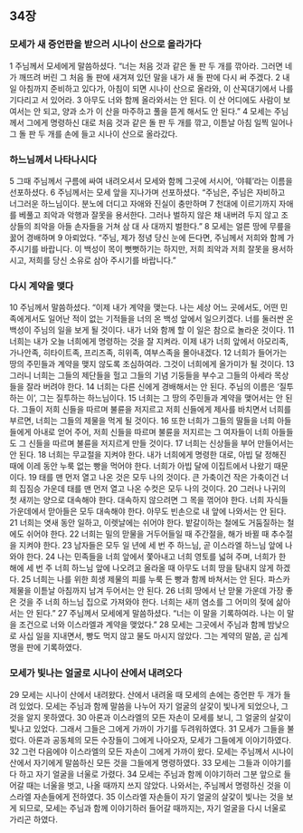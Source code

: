 ## 34장
### 모세가 새 증언판을 받으러 시나이 산으로 올라가다
1 주님께서 모세에게 말씀하셨다. “너는 처음 것과 같은 돌 판 두 개를 깎아라. 그러면 네가 깨뜨려 버린 그 처음 돌 판에 새겨져 있던 말을 내가 새 돌 판에 다시 써 주겠다.
2 내일 아침까지 준비하고 있다가, 아침이 되면 시나이 산으로 올라와, 이 산꼭대기에서 나를 기다리고 서 있어라.
3 아무도 너와 함께 올라와서는 안 된다. 이 산 어디에도 사람이 보여서는 안 되고, 양과 소가 이 산을 마주하고 풀을 뜯게 해서도 안 된다.”
4 모세는 주님께서 그에게 명령하신 대로 처음 것과 같은 돌 판 두 개를 깎고, 이튿날 아침 일찍 일어나 그 돌 판 두 개를 손에 들고 시나이 산으로 올라갔다.
### 하느님께서 나타나시다
5 그때 주님께서 구름에 싸여 내려오셔서 모세와 함께 그곳에 서시어, ‘야훼’라는 이름을 선포하셨다.
6 주님께서는 모세 앞을 지나가며 선포하셨다. “주님은, 주님은 자비하고 너그러운 하느님이다. 분노에 더디고 자애와 진실이 충만하며
7 천대에 이르기까지 자애를 베풀고 죄악과 악행과 잘못을 용서한다. 그러나 벌하지 않은 채 내버려 두지 않고 조상들의 죄악을 아들 손자들을 거쳐 삼 대 사 대까지 벌한다.”
8 모세는 얼른 땅에 무릎을 꿇어 경배하며
9 아뢰었다. “주님, 제가 정녕 당신 눈에 든다면, 주님께서 저희와 함께 가 주시기를 바랍니다. 이 백성이 목이 뻣뻣하기는 하지만, 저희 죄악과 저희 잘못을 용서하시고, 저희를 당신 소유로 삼아 주시기를 바랍니다.”
### 다시 계약을 맺다
10 주님께서 말씀하셨다. “이제 내가 계약을 맺는다. 나는 세상 어느 곳에서도, 어떤 민족에게서도 일어난 적이 없는 기적들을 너의 온 백성 앞에서 일으키겠다. 너를 둘러싼 온 백성이 주님의 일을 보게 될 것이다. 내가 너와 함께 할 이 일은 참으로 놀라운 것이다.
11 너희는 내가 오늘 너희에게 명령하는 것을 잘 지켜라. 이제 내가 너희 앞에서 아모리족, 가나안족, 히타이트족, 프리즈족, 히위족, 여부스족을 몰아내겠다.
12 너희가 들어가는 땅의 주민들과 계약을 맺지 않도록 조심하여라. 그것이 너희에게 올가미가 될 것이다.
13 그러니 너희는 그들의 제단들을 헐고 그들의 기념 기둥들을 부수고 그들의 아세라 목상들을 잘라 버려야 한다.
14 너희는 다른 신에게 경배해서는 안 된다. 주님의 이름은 ‘질투하는 이’, 그는 질투하는 하느님이다.
15 너희는 그 땅의 주민들과 계약을 맺어서는 안 된다. 그들이 저희 신들을 따르며 불륜을 저지르고 저희 신들에게 제사를 바치면서 너희를 부르면, 너희는 그들의 제물을 먹게 될 것이다.
16 또한 너희가 그들의 딸들을 너희 아들들에게 아내로 얻어 주어, 저희 신들을 따르며 불륜을 저지르는 그 여자들이 너희 아들들도 그 신들을 따르며 불륜을 저지르게 만들 것이다.
17 너희는 신상들을 부어 만들어서는 안 된다.
18 너희는 무교절을 지켜야 한다. 내가 너희에게 명령한 대로, 아빕 달 정해진 때에 이레 동안 누룩 없는 빵을 먹어야 한다. 너희가 아빕 달에 이집트에서 나왔기 때문이다.
19 태를 맨 먼저 열고 나온 것은 모두 나의 것이다. 큰 가축이건 작은 가축이건 너희 집짐승 가운데 태를 맨 먼저 열고 나온 수컷은 모두 나의 것이다.
20 그러나 나귀의 첫 새끼는 양으로 대속해야 한다. 대속하지 않으려면 그 목을 꺾어야 한다. 너희 자식들 가운데에서 맏아들은 모두 대속해야 한다. 아무도 빈손으로 내 앞에 나와서는 안 된다.
21 너희는 엿새 동안 일하고, 이렛날에는 쉬어야 한다. 밭갈이하는 철에도 거둠질하는 철에도 쉬어야 한다.
22 너희는 밀의 맏물을 거두어들일 때 주간절을, 해가 바뀔 때 추수절을 지켜야 한다.
23 남자들은 모두 일 년에 세 번 주 하느님, 곧 이스라엘 하느님 앞에 나와야 한다.
24 나는 민족들을 너희 앞에서 쫓아내고 너희 영토를 넓혀 주며, 너희가 한 해에 세 번 주 너희 하느님 앞에 나오려고 올라올 때 아무도 너희 땅을 탐내지 않게 하겠다.
25 너희는 나를 위한 희생 제물의 피를 누룩 든 빵과 함께 바쳐서는 안 된다. 파스카 제물을 이튿날 아침까지 남겨 두어서는 안 된다.
26 너희 땅에서 난 맏물 가운데 가장 좋은 것을 주 너희 하느님 집으로 가져와야 한다. 너희는 새끼 염소를 그 어미의 젖에 삶아서는 안 된다.”
27 주님께서 모세에게 말씀하셨다. “너는 이 말을 기록하여라. 나는 이 말을 조건으로 너와 이스라엘과 계약을 맺었다.”
28 모세는 그곳에서 주님과 함께 밤낮으로 사십 일을 지내면서, 빵도 먹지 않고 물도 마시지 않았다. 그는 계약의 말씀, 곧 십계명을 판에 기록하였다.
### 모세가 빛나는 얼굴로 시나이 산에서 내려오다
29 모세는 시나이 산에서 내려왔다. 산에서 내려올 때 모세의 손에는 증언판 두 개가 들려 있었다. 모세는 주님과 함께 말씀을 나누어 자기 얼굴의 살갗이 빛나게 되었으나, 그것을 알지 못하였다.
30 아론과 이스라엘의 모든 자손이 모세를 보니, 그 얼굴의 살갗이 빛나고 있었다. 그래서 그들은 그에게 가까이 가기를 두려워하였다.
31 모세가 그들을 불렀다. 아론과 공동체의 모든 수장들이 그에게 나아오자, 모세가 그들에게 이야기하였다.
32 그런 다음에야 이스라엘의 모든 자손이 그에게 가까이 왔다. 모세는 주님께서 시나이 산에서 자기에게 말씀하신 모든 것을 그들에게 명령하였다.
33 모세는 그들과 이야기를 다 하고 자기 얼굴을 너울로 가렸다.
34 모세는 주님과 함께 이야기하러 그분 앞으로 들어갈 때는 너울을 벗고, 나올 때까지 쓰지 않았다. 나와서는, 주님께서 명령하신 것을 이스라엘 자손들에게 전하였다.
35 이스라엘 자손들이 자기 얼굴의 살갗이 빛나는 것을 보게 되므로, 모세는 주님과 함께 이야기하러 들어갈 때까지는, 자기 얼굴을 다시 너울로 가리곤 하였다.
